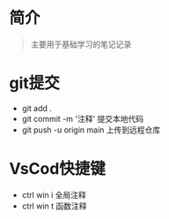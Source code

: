# 简介

> 主要用于基础学习的笔记记录

# git提交

- git add .
- git commit -m '注释' 提交本地代码
- git push -u origin main 上传到远程仓库

# VsCod快捷键
- ctrl win i 全局注释
- ctrl win t 函数注释